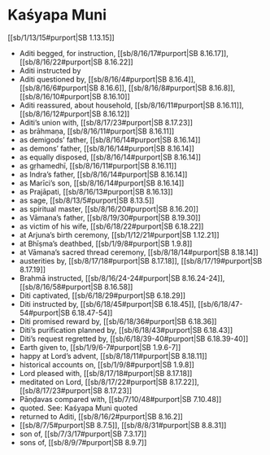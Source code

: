 # Kaśyapa Muni

[[sb/1/13/15#purport|SB 1.13.15]]

* Aditi begged, for instruction, [[sb/8/16/17#purport|SB 8.16.17]], [[sb/8/16/22#purport|SB 8.16.22]]
* Aditi instructed by 
* Aditi questioned by, [[sb/8/16/4#purport|SB 8.16.4]], [[sb/8/16/6#purport|SB 8.16.6]], [[sb/8/16/8#purport|SB 8.16.8]], [[sb/8/16/10#purport|SB 8.16.10]]
* Aditi reassured, about household, [[sb/8/16/11#purport|SB 8.16.11]], [[sb/8/16/12#purport|SB 8.16.12]]
* Aditi’s union with, [[sb/8/17/23#purport|SB 8.17.23]]
* as brāhmaṇa, [[sb/8/16/11#purport|SB 8.16.11]]
* as demigods’ father, [[sb/8/16/14#purport|SB 8.16.14]]
* as demons’ father, [[sb/8/16/14#purport|SB 8.16.14]]
* as equally disposed, [[sb/8/16/14#purport|SB 8.16.14]]
* as gṛhamedhī, [[sb/8/16/11#purport|SB 8.16.11]]
* as Indra’s father, [[sb/8/16/14#purport|SB 8.16.14]]
* as Marīci’s son, [[sb/8/16/14#purport|SB 8.16.14]]
* as Prajāpati, [[sb/8/16/13#purport|SB 8.16.13]]
* as sage, [[sb/8/13/5#purport|SB 8.13.5]]
* as spiritual master, [[sb/8/16/20#purport|SB 8.16.20]]
* as Vāmana’s father, [[sb/8/19/30#purport|SB 8.19.30]]
* as victim of his wife, [[sb/6/18/22#purport|SB 6.18.22]]
* at Arjuna’s birth ceremony, [[sb/1/12/21#purport|SB 1.12.21]]
* at Bhīṣma’s deathbed, [[sb/1/9/8#purport|SB 1.9.8]]
* at Vāmana’s sacred thread ceremony, [[sb/8/18/14#purport|SB 8.18.14]]
* austerities by, [[sb/8/17/18#purport|SB 8.17.18]], [[sb/8/17/19#purport|SB 8.17.19]]
* Brahmā instructed, [[sb/8/16/24-24#purport|SB 8.16.24-24]], [[sb/8/16/58#purport|SB 8.16.58]]
* Diti captivated, [[sb/6/18/29#purport|SB 6.18.29]]
* Diti instructed by, [[sb/6/18/45#purport|SB 6.18.45]], [[sb/6/18/47-54#purport|SB 6.18.47-54]]
* Diti promised reward by, [[sb/6/18/36#purport|SB 6.18.36]]
* Diti’s purification planned by, [[sb/6/18/43#purport|SB 6.18.43]]
* Diti’s request regretted by, [[sb/6/18/39-40#purport|SB 6.18.39-40]]
* Earth given to, [[sb/1/9/6-7#purport|SB 1.9.6-7]]
* happy at Lord’s advent, [[sb/8/18/11#purport|SB 8.18.11]]
* historical accounts on, [[sb/1/9/8#purport|SB 1.9.8]]
* Lord pleased with, [[sb/8/17/18#purport|SB 8.17.18]]
* meditated on Lord, [[sb/8/17/22#purport|SB 8.17.22]], [[sb/8/17/23#purport|SB 8.17.23]]
* Pāṇḍavas compared with, [[sb/7/10/48#purport|SB 7.10.48]]
* quoted. See: Kaśyapa Muni quoted 
* returned to Aditi, [[sb/8/16/2#purport|SB 8.16.2]]
*  [[sb/8/7/5#purport|SB 8.7.5]], [[sb/8/8/31#purport|SB 8.8.31]]
* son of, [[sb/7/3/17#purport|SB 7.3.17]]
* sons of, [[sb/8/9/7#purport|SB 8.9.7]]
